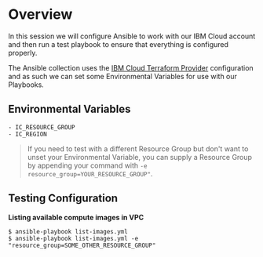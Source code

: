 # Overview
In this session we will configure Ansible to work with our IBM Cloud account and then run a test playbook to ensure that everything is configured properly. 

The Ansible collection uses the [IBM Cloud Terraform Provider]() configuration and as such we can set some Environmental Variables for use with our Playbooks. 

## Environmental Variables 


    - IC_RESOURCE_GROUP
    - IC_REGION

> If you need to test with a different Resource Group but don't want to unset your Environmental Variable, you can supply a Resource Group by appending your command with `-e resource_group=YOUR_RESOURCE_GROUP"`. 

## Testing Configuration 

**Listing available compute images in VPC**
```
$ ansible-playbook list-images.yml
$ ansible-playbook list-images.yml -e "resource_group=SOME_OTHER_RESOURCE_GROUP"
```

